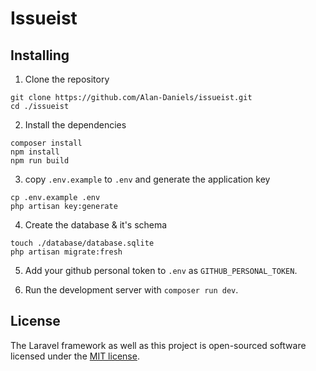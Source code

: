 # Issueist

## Installing

1. Clone the repository
```
git clone https://github.com/Alan-Daniels/issueist.git
cd ./issueist
```

2. Install the dependencies
```
composer install
npm install
npm run build
```

3. copy `.env.example` to `.env` and generate the application key
```
cp .env.example .env
php artisan key:generate
```

4. Create the database & it's schema
```
touch ./database/database.sqlite
php artisan migrate:fresh
```

5. Add your github personal token to `.env` as `GITHUB_PERSONAL_TOKEN`.

6. Run the development server with `composer run dev`.

## License

The Laravel framework as well as this project is open-sourced software licensed under the [MIT license](https://opensource.org/licenses/MIT).
